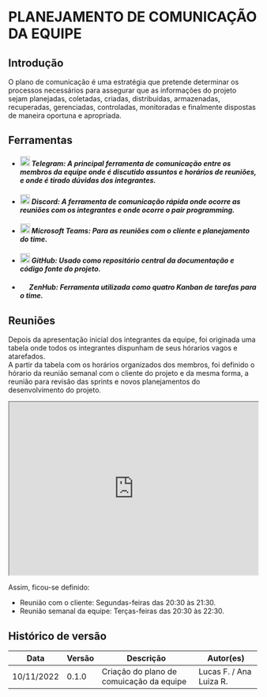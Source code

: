 # PLANEJAMENTO DE COMUNICAÇÃO DA EQUIPE

 
## Introdução

O plano de comunicação é uma estratégia que pretende determinar os processos necessários para assegurar que as informações do projeto sejam planejadas, coletadas, criadas, distribuídas, armazenadas, recuperadas, gerenciadas, controladas, monitoradas e finalmente dispostas de maneira oportuna e apropriada.

## Ferramentas

<div>
<ul>
    <li>
        <h5><img src="https://www.freepnglogos.com/uploads/telegram-logo-png-0.png" height="20px" width="20px"> Telegram: A principal ferramenta de comunicação entre os membros da equipe onde é discutido assuntos e horários de reuniões, e onde é tirado dúvidas dos integrantes.
    <li>
        <h5><img src="https://www.freepnglogos.com/uploads/discord-logo-png/discord-logo-logodownload-download-logotipos-1.png" height="20px" width="20px"> Discord: A ferramenta de comunicação rápida onde ocorre as reuniões com os integrantes e onde ocorre o pair programming.
    <li>
        <h5><img src="https://d1fdloi71mui9q.cloudfront.net/KG6Bw8GRJOgOyoDgxblL_wKaXXL2c0b1Zi2DP" height="20px" width="20px"> Microsoft Teams: Para as reuniões com o cliente e planejamento do time.
    <li>
        <h5><img src="https://pngimg.com/uploads/github/github_PNG40.png" height="20px" width="20px"> GitHub: Usado como repositório central da documentação e código fonte do projeto.
    <li>
        <h5><img src="https://app.zenhub.com/dist/favicon/apple-touch-icon.png" height="15px" width="15px"> ZenHub: Ferramenta utilizada como quatro Kanban de tarefas para o time.
</ul>
</div>

## Reuniões

Depois da apresentação inicial dos integrantes da equipe, foi originada uma tabela onde todos os integrantes dispunham de seus hórarios vagos e atarefados.  
A partir da tabela com os horários organizados dos membros, foi definido o hórario da reunião semanal com o cliente do projeto e da mesma forma, a reunião para revisão das sprints e novos planejamentos do desenvolvimento do projeto.

<iframe src="https://docs.google.com/spreadsheets/d/e/2PACX-1vTh0BGFORi37QF6E6ZyZilFxJFGmx2U9zgp_c6G0ith2z59_gO4yoaRBf4f1WzxNp47ec_7E5RAzMzH/pubhtml?gid=0&amp;single=true&amp;widget=true&amp;headers=false" width = "100%" height = "350px"></iframe>

Assim, ficou-se definido:

- Reunião com o cliente: Segundas-feiras das 20:30 às 21:30.
- Reunião semanal da equipe: Terças-feiras das 20:30 às 22:30.

## Histórico de versão

| Data       | Versão | Descrição                                                        | Autor(es)                  |
| ---------- | ------ | ---------------------------------------------------------------- | -------------------------- |
| 10/11/2022 | 0.1.0  | Criação do plano de comuicação  da equipe                        | Lucas F. / Ana Luiza R.    |